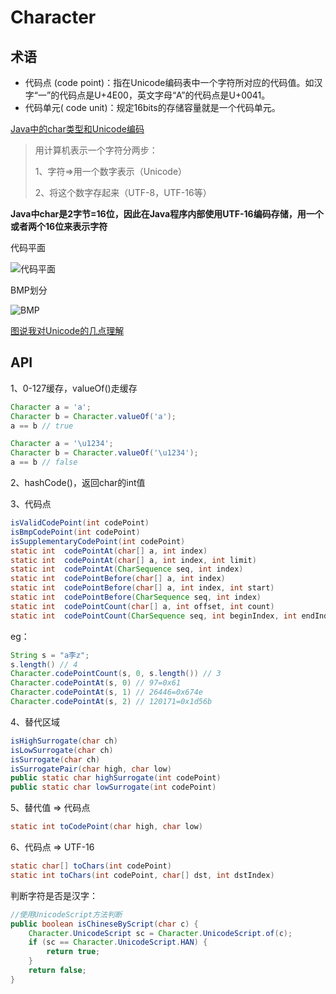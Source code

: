 # Character

## 术语

- 代码点 (code point)：指在Unicode编码表中一个字符所对应的代码值。如汉字“一”的代码点是U+4E00，英文字母“A”的代码点是U+0041。
- 代码单元( code unit)：规定16bits的存储容量就是一个代码单元。



 [Java中的char类型和Unicode编码](http://blog.csdn.net/fhx19900918/article/details/8135019)



> 用计算机表示一个字符分两步：
>
> 1、字符=>用一个数字表示（Unicode）
>
> 2、将这个数字存起来（UTF-8，UTF-16等）



**Java中char是2字节=16位，因此在Java程序内部使用UTF-16编码存储，用一个或者两个16位来表示字符**



代码平面

![代码平面](http://img.blog.csdn.net/20140825134623312?watermark/2/text/aHR0cDovL2Jsb2cuY3Nkbi5uZXQvenhob28=/font/5a6L5L2T/fontsize/400/fill/I0JBQkFCMA==/dissolve/70/gravity/SouthEast)

BMP划分

![BMP](http://img.blog.csdn.net/20140825164706298?watermark/2/text/aHR0cDovL2Jsb2cuY3Nkbi5uZXQvenhob28=/font/5a6L5L2T/fontsize/400/fill/I0JBQkFCMA==/dissolve/70/gravity/SouthEast)



[图说我对Unicode的几点理解](http://blog.csdn.net/zxhoo/article/details/38819517)





## API



1、0-127缓存，valueOf()走缓存

```java
Character a = 'a';
Character b = Character.valueOf('a');
a == b // true

Character a = '\u1234';
Character b = Character.valueOf('\u1234');
a == b // false
```

2、hashCode()，返回char的int值

3、代码点

```java
isValidCodePoint(int codePoint)
isBmpCodePoint(int codePoint)
isSupplementaryCodePoint(int codePoint)
static int	codePointAt(char[] a, int index)
static int	codePointAt(char[] a, int index, int limit)
static int	codePointAt(CharSequence seq, int index)
static int	codePointBefore(char[] a, int index)
static int	codePointBefore(char[] a, int index, int start)
static int	codePointBefore(CharSequence seq, int index)
static int	codePointCount(char[] a, int offset, int count)
static int	codePointCount(CharSequence seq, int beginIndex, int endIndex)
```

eg：

```java
String s = "a李𝕫";
s.length() // 4
Character.codePointCount(s, 0, s.length()) // 3
Character.codePointAt(s, 0) // 97=0x61
Character.codePointAt(s, 1) // 26446=0x674e
Character.codePointAt(s, 2) // 120171=0x1d56b
```





4、替代区域

```java
isHighSurrogate(char ch)
isLowSurrogate(char ch)
isSurrogate(char ch)
isSurrogatePair(char high, char low)
public static char highSurrogate(int codePoint)
public static char lowSurrogate(int codePoint)
```

5、替代值 => 代码点

```java
static int toCodePoint(char high, char low)
```

6、代码点 => UTF-16

```java
static char[] toChars(int codePoint)
static int toChars(int codePoint, char[] dst, int dstIndex)
```



判断字符是否是汉字：

```java
//使用UnicodeScript方法判断
public boolean isChineseByScript(char c) {
    Character.UnicodeScript sc = Character.UnicodeScript.of(c);
    if (sc == Character.UnicodeScript.HAN) {
        return true;
    }
    return false;
}
```

